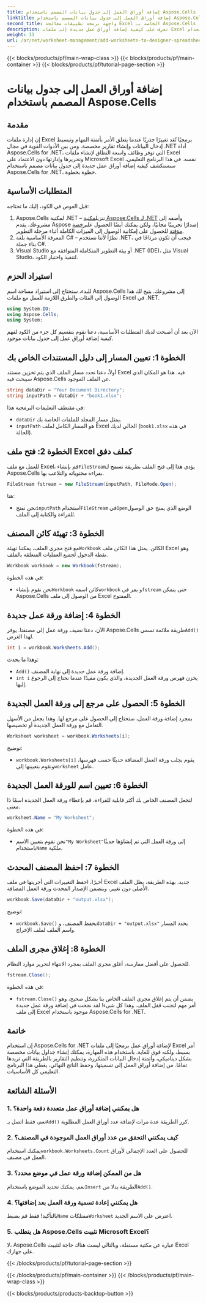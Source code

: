 ```yaml
---
title: إضافة أوراق العمل إلى جدول بيانات المصمم باستخدام Aspose.Cells
linktitle: إضافة أوراق العمل إلى جدول بيانات المصمم باستخدام Aspose.Cells
second_title: واجهة برمجة تطبيقات معالجة Excel الخاصة بـ Aspose.Cells .NET
description: تعرف على كيفية إضافة أوراق عمل جديدة إلى ملفات Excel الموجودة باستخدام Aspose.Cells for .NET. دليل خطوة بخطوة مع أمثلة وأسئلة شائعة والمزيد لتبسيط مهام الترميز الخاصة بك.
weight: 11
url: /ar/net/worksheet-management/add-worksheets-to-designer-spreadsheet/
---
```


{{< blocks/products/pf/main-wrap-class >}}
{{< blocks/products/pf/main-container >}}
{{< blocks/products/pf/tutorial-page-section >}}

# إضافة أوراق العمل إلى جدول بيانات المصمم باستخدام Aspose.Cells

## مقدمة
إن إدارة ملفات Excel برمجيًا تُعَد تغييرًا جذريًا عندما يتعلق الأمر بأتمتة المهام وتبسيط إدخال البيانات وإنشاء تقارير مخصصة. ومن بين الأدوات القوية في مجال .NET أداة Aspose.Cells for .NET، التي توفر وظائف واسعة النطاق لإنشاء ملفات Excel وتحريرها وإدارتها دون الاعتماد على Microsoft Excel نفسه. في هذا البرنامج التعليمي، سنستكشف كيفية إضافة أوراق عمل جديدة إلى جدول بيانات مصمم باستخدام Aspose.Cells for .NET، خطوة بخطوة.
## المتطلبات الأساسية
قبل الغوص في الكود، إليك ما تحتاجه:
1.  Aspose.Cells لمكتبة .NET – تنزيل[مكتبة Aspose.Cells لـ .NET](https://releases.aspose.com/cells/net/) وأضفه إلى مشروعك. يقدم Aspose إصدارًا تجريبيًا مجانيًا، ولكن يمكنك أيضًا الحصول على[رخصة مؤقتة](https://purchase.aspose.com/temporary-license/) للحصول على إمكانية الوصول إلى الميزات الكاملة أثناء مرحلة التطوير.
2. المعرفة الأساسية بلغة C# – نظرًا لأننا نستخدم .NET، فيجب أن تكون مرتاحًا في بناء جملة C#.
3. Visual Studio أو بيئة التطوير المتكاملة المتوافقة مع .NET (IDE)، مثل Visual Studio، لتنفيذ واختبار الكود.
## استيراد الحزم
للبدء، ستحتاج إلى استيراد مساحة اسم Aspose.Cells إلى مشروعك. يتيح لك هذا الوصول إلى الفئات والطرق اللازمة للعمل مع ملفات Excel في .NET.
```csharp
using System.IO;
using Aspose.Cells;
using System;
```
الآن بعد أن أصبحت لديك المتطلبات الأساسية، دعنا نقوم بتقسيم كل جزء من الكود لفهم كيفية إضافة أوراق عمل إلى جدول بيانات موجود.
## الخطوة 1: تعيين المسار إلى دليل المستندات الخاص بك
أولاً، دعنا نحدد مسار الملف الذي يتم تخزين مستند Excel فيه. هذا هو المكان الذي سيبحث فيه Aspose.Cells عن الملف الموجود.
```csharp
string dataDir = "Your Document Directory";
string inputPath = dataDir + "book1.xlsx";
```
في مقتطف التعليمات البرمجية هذا:
- `dataDir` يمثل مسار المجلد للملفات الخاصة بك.
- `inputPath` هو المسار الكامل لملف Excel الحالي لديك (`book1.xlsx` في هذه الحالة).
## الخطوة 2: فتح ملف Excel كملف دفق
 للعمل مع ملف Excel، قم بإنشاء`FileStream`يؤدي هذا إلى فتح الملف بطريقة تسمح لـ Aspose.Cells بقراءة محتوياته والتلاعب بها.
```csharp
FileStream fstream = new FileStream(inputPath, FileMode.Open);
```
هنا:
-  نحن نفتح`inputPath` استخدام`FileStream` في`Open`الوضع الذي يمنح حق الوصول للقراءة والكتابة إلى الملف.
## الخطوة 3: تهيئة كائن المصنف
 مع فتح مجرى الملف، يمكننا تهيئة`Workbook` الكائن. يمثل هذا الكائن ملف Excel وهو نقطة الدخول لجميع العمليات المتعلقة بالملف.
```csharp
Workbook workbook = new Workbook(fstream);
```
في هذه الخطوة:
-  نحن نقوم بإنشاء`Workbook` كائن اسمه`workbook` و يمر في`fstream` حتى يتمكن Aspose.Cells من الوصول إلى ملف Excel المفتوح.
## الخطوة 4: إضافة ورقة عمل جديدة
 الآن، دعنا نضيف ورقة عمل إلى مصنفنا. يوفر Aspose.Cells طريقة ملائمة تسمى`Add()` لهذا الغرض.
```csharp
int i = workbook.Worksheets.Add();
```
وهذا ما يحدث:
- `Add()` إضافة ورقة عمل جديدة إلى نهاية المصنف.
- `int i` يخزن فهرس ورقة العمل الجديدة، والذي يكون مفيدًا عندما نحتاج إلى الرجوع إليها.
## الخطوة 5: الحصول على مرجع إلى ورقة العمل الجديدة
بمجرد إضافة ورقة العمل، ستحتاج إلى الحصول على مرجع لها. وهذا يجعل من الأسهل التعامل مع ورقة العمل الجديدة أو تخصيصها.
```csharp
Worksheet worksheet = workbook.Worksheets[i];
```
توضيح:
- `workbook.Worksheets[i]` يقوم بجلب ورقة العمل المضافة حديثًا حسب فهرسها، ونقوم بتعيينها إلى`worksheet` عامل.
## الخطوة 6: تعيين اسم للورقة العمل الجديدة
لتجعل المصنف الخاص بك أكثر قابلية للقراءة، قم بإعطاء ورقة العمل الجديدة اسمًا ذا معنى.
```csharp
worksheet.Name = "My Worksheet";
```
في هذه الخطوة:
-  نحن نقوم بتعيين الاسم`"My Worksheet"`إلى ورقة العمل التي تم إنشاؤها حديثًا باستخدام`Name` ملكية.
## الخطوة 7: احفظ المصنف المحدث
أخيرًا، احفظ التغييرات التي أجريتها في ملف Excel جديد. بهذه الطريقة، يظل الملف الأصلي دون تغيير، ويتضمن الإصدار المحدث ورقة العمل المضافة.
```csharp
workbook.Save(dataDir + "output.xlsx");
```
توضيح:
- `workbook.Save()` يحفظ المصنف، و`dataDir + "output.xlsx"` يحدد المسار واسم الملف لملف الإخراج.
## الخطوة 8: إغلاق مجرى الملف
للحصول على أفضل ممارسة، أغلق مجرى الملف بمجرد الانتهاء لتحرير موارد النظام.
```csharp
fstream.Close();
```
في هذه الخطوة:
- `fstream.Close()` يضمن أن يتم إغلاق مجرى الملف الخاص بنا بشكل صحيح، وهو أمر مهم لتجنب قفل الملف.
وهذا كل شيء! لقد نجحت في إضافة ورقة عمل جديدة إلى ملف Excel موجود باستخدام Aspose.Cells for .NET.
## خاتمة
إن استخدام Aspose.Cells for .NET لإضافة أوراق عمل برمجيًا إلى ملفات Excel أمر بسيط، ولكنه قوي للغاية. باستخدام هذه المهارة، يمكنك إنشاء جداول بيانات مخصصة بشكل ديناميكي، وأتمتة إدخال البيانات المتكررة، وتنظيم التقارير بالطريقة التي تريدها تمامًا. من إضافة أوراق العمل إلى تسميتها، وحفظ الناتج النهائي، يغطي هذا البرنامج التعليمي كل الأساسيات.
## الأسئلة الشائعة
### 1. هل يمكنني إضافة أوراق عمل متعددة دفعة واحدة؟
 نعم، فقط اتصل بـ`Add()` كرر الطريقة عدة مرات لإضافة عدد أوراق العمل المطلوبة.
### 2. كيف يمكنني التحقق من عدد أوراق العمل الموجودة في المصنف؟
 يمكنك استخدام`workbook.Worksheets.Count` للحصول على العدد الإجمالي لأوراق العمل في مصنف.
### 3. هل من الممكن إضافة ورقة عمل في موضع محدد؟
 نعم، يمكنك تحديد الموضع باستخدام`Insert` الطريقة بدلا من`Add()`.
### 4. هل يمكنني إعادة تسمية ورقة العمل بعد إضافتها؟
 بالتأكيد! فقط قم بضبط`Name` ممتلكات`Worksheet` اعترض على الاسم الجديد.
### 5. هل يتطلب Aspose.Cells تثبيت Microsoft Excel؟
لا، Aspose.Cells عبارة عن مكتبة مستقلة، وبالتالي ليست هناك حاجة لتثبيت Excel على جهازك.

{{< /blocks/products/pf/tutorial-page-section >}}

{{< /blocks/products/pf/main-container >}}
{{< /blocks/products/pf/main-wrap-class >}}

{{< blocks/products/products-backtop-button >}}
